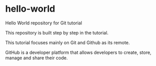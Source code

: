 # hello-world

Hello World repository for Git tutorial

This repository is built step by step in the tutorial.

This tutorial focuses mainly on Git and Github as its remote.

GitHub is a developer platform that allows developers to create, store, manage and share their code.

